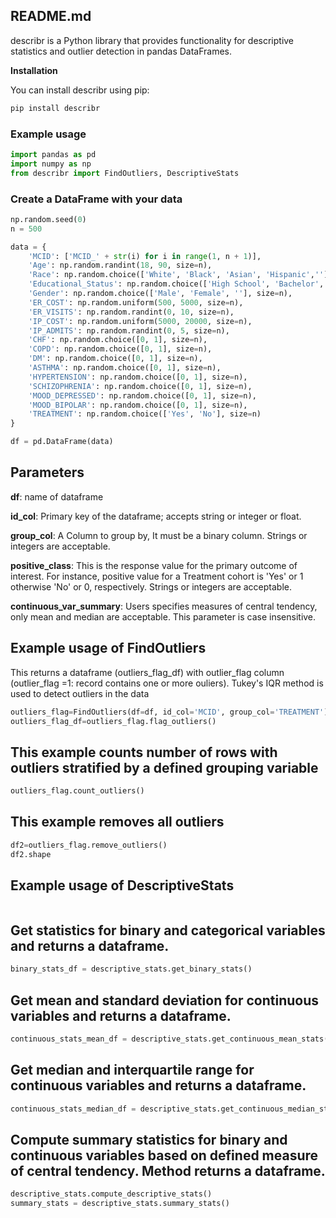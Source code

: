 ## README.md

describr is a Python library that provides functionality for descriptive statistics and outlier detection in pandas DataFrames.

**Installation**

You can install describr using pip:

```python
pip install describr
```

### Example usage
```python
import pandas as pd
import numpy as np
from describr import FindOutliers, DescriptiveStats
```
### Create a DataFrame with your data
```python
np.random.seed(0)
n = 500

data = {
    'MCID': ['MCID_' + str(i) for i in range(1, n + 1)],
    'Age': np.random.randint(18, 90, size=n),
    'Race': np.random.choice(['White', 'Black', 'Asian', 'Hispanic',''], size=n),
    'Educational_Status': np.random.choice(['High School', 'Bachelor', 'Master', 'PhD',''], size=n),
    'Gender': np.random.choice(['Male', 'Female', ''], size=n),
    'ER_COST': np.random.uniform(500, 5000, size=n),
    'ER_VISITS': np.random.randint(0, 10, size=n),
    'IP_COST': np.random.uniform(5000, 20000, size=n),
    'IP_ADMITS': np.random.randint(0, 5, size=n),
    'CHF': np.random.choice([0, 1], size=n),
    'COPD': np.random.choice([0, 1], size=n),
    'DM': np.random.choice([0, 1], size=n),
    'ASTHMA': np.random.choice([0, 1], size=n),
    'HYPERTENSION': np.random.choice([0, 1], size=n),
    'SCHIZOPHRENIA': np.random.choice([0, 1], size=n),
    'MOOD_DEPRESSED': np.random.choice([0, 1], size=n),
    'MOOD_BIPOLAR': np.random.choice([0, 1], size=n),
    'TREATMENT': np.random.choice(['Yes', 'No'], size=n)
}

df = pd.DataFrame(data)
```
## Parameters
**df**: name of dataframe

**id_col**: Primary key of the dataframe; accepts string or integer or float.

**group_col**: A Column to group by, It must be a binary column. Strings or integers are acceptable. 

**positive_class**: This is the response value for the primary outcome of interest. For instance, positive value for a Treatment cohort is 'Yes' or 1 otherwise 'No' or 0, respectively. Strings or integers are acceptable.

**continuous_var_summary**: Users specifies measures of central tendency, only mean and median are acceptable. This parameter is case insensitive.


## Example usage of FindOutliers

This returns a dataframe (outliers_flag_df) with outlier_flag column (outlier_flag =1: record contains one or more ouliers). Tukey's IQR method is used to detect outliers in the data

```python
outliers_flag=FindOutliers(df=df, id_col='MCID', group_col='TREATMENT')
outliers_flag_df=outliers_flag.flag_outliers()
```
## This example counts number of rows with outliers stratified by a defined grouping variable
```python
outliers_flag.count_outliers()
```
## This example removes all outliers
```python
df2=outliers_flag.remove_outliers()
df2.shape
```

## Example usage of DescriptiveStats
```python descriptive_stats = DescriptiveStats(df=df, id_col='MCID', group_col='TREATMENT', positive_class='Yes', continuous_var_summary='median')
```
## Get statistics for binary and categorical variables and returns a dataframe.
```python
binary_stats_df = descriptive_stats.get_binary_stats()
```

## Get mean and standard deviation for continuous variables and returns a dataframe.

```python
continuous_stats_mean_df = descriptive_stats.get_continuous_mean_stats()
```

## Get median and interquartile range for continuous variables and returns a dataframe.
```python
continuous_stats_median_df = descriptive_stats.get_continuous_median_stats()
```

## Compute summary statistics for binary and continuous variables based on defined measure of central tendency. Method returns a dataframe.
````python
descriptive_stats.compute_descriptive_stats()
summary_stats = descriptive_stats.summary_stats()
````